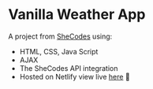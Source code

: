 # Vanilla Weather App
A project from [SheCodes](https://www.shecodes.io/workshops?gc_id=20485440392&h_ad_id=687450966627&gclid=Cj0KCQiAw6yuBhDrARIsACf94RXTQn7cIUx1PeIQIR65BkfqQ7h-QSBc2pitRsV9p-qJYrUlherpTHAaArRLEALw_wcB) using:
* HTML, CSS, Java Script
* AJAX
* The SheCodes API integration
* Hosted on Netlify view live [here](https://weather-app-patrycja-codes.netlify.app/) 👀
